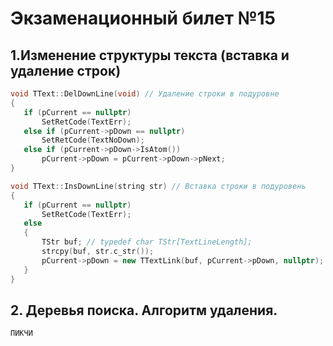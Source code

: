 # Экзаменационный билет №15

## 1.Изменение структуры текста (вставка и удаление строк)

```C++
void TText::DelDownLine(void) // Удаление строки в подуровне
{
   if (pCurrent == nullptr)
       SetRetCode(TextErr);
   else if (pCurrent->pDown == nullptr)
       SetRetCode(TextNoDown);
   else if (pCurrent->pDown->IsAtom())
       pCurrent->pDown = pCurrent->pDown->pNext;
}

void TText::InsDownLine(string str) // Вставка строки в подуровень
{
   if (pCurrent == nullptr)
       SetRetCode(TextErr);
   else
   {
       TStr buf; // typedef char TStr[TextLineLength];
       strcpy(buf, str.c_str());
       pCurrent->pDown = new TTextLink(buf, pCurrent->pDown, nullptr);
   }
}
```

## 2. Деревья поиска. Алгоритм удаления.

`ПИКЧИ`
